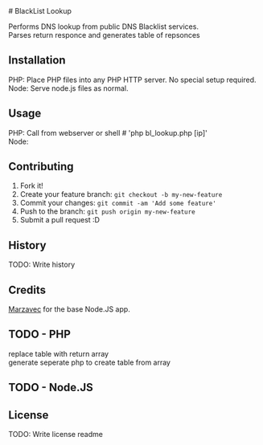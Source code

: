 <snippet>
  <content>
# BlackList Lookup

  Performs DNS lookup from public DNS Blacklist services. <br>
  Parses return responce and generates table of repsonces


## Installation

PHP: Place PHP files into any PHP HTTP server.  No special setup required.<br>
Node: Serve node.js files as normal.  

## Usage

PHP: Call from webserver or shell # 'php bl_lookup.php [ip]'<br>
Node: 

## Contributing

1. Fork it!
2. Create your feature branch: `git checkout -b my-new-feature`
3. Commit your changes: `git commit -am 'Add some feature'`
4. Push to the branch: `git push origin my-new-feature`
5. Submit a pull request :D

## History

TODO: Write history

## Credits

<a href="https://github.com/marzavec">Marzavec</a> for the base Node.JS app.

## TODO - PHP

  replace table with return array<br>
  generate seperate php to create table from array 

## TODO - Node.JS

## License

TODO: Write license
</content>
  <tabTrigger>readme</tabTrigger>
</snippet>
